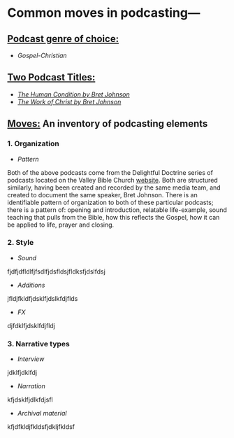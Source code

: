 # Common moves in podcasting—

## <u>Podcast genre of choice:</u>

-	*Gospel-Christian*

## <u>Two Podcast Titles:</u>

-	*[The Human Condition by Bret Johnson](http://www.vbcradford.com/delightful-doctrine)*
-	*[The Work of Christ by Bret Johnson](http://www.vbcradford.com/delightful-doctrine)*

## <u>Moves:</u> An inventory of podcasting elements

### 1. Organization

- *Pattern*

Both of the above podcasts come from the Delightful Doctrine series of podcasts located on the Valley Bible Church [website](http://www.vbcradford.com/delightful-doctrine). Both are structured similarly, having been created and recorded by the same media team, and created to document the same speaker, Bret Johnson. There is an identifiable pattern of organization to both of these particular podcasts; there is a pattern of: opening and introduction, relatable life-example, sound teaching that pulls from the Bible, how this reflects the Gospel, how it can be applied to life, prayer and closing. 

### 2. Style

- *Sound*

fjdfjdfldlfjfsdlfjdsfldsjfldksfjdslfdsj

- *Additions*

jfldjfkldfjdsklfjdslkfdjflds

-	*FX*

djfdklfjdsklfdjfldj

### 3. Narrative types

- *Interview*

jdklfjdklfdj

-	*Narration*

kfjdsklfjdlkfdjsfl

-	*Archival material*

kfjdfkldjfkldsfjdkljfkldsf
